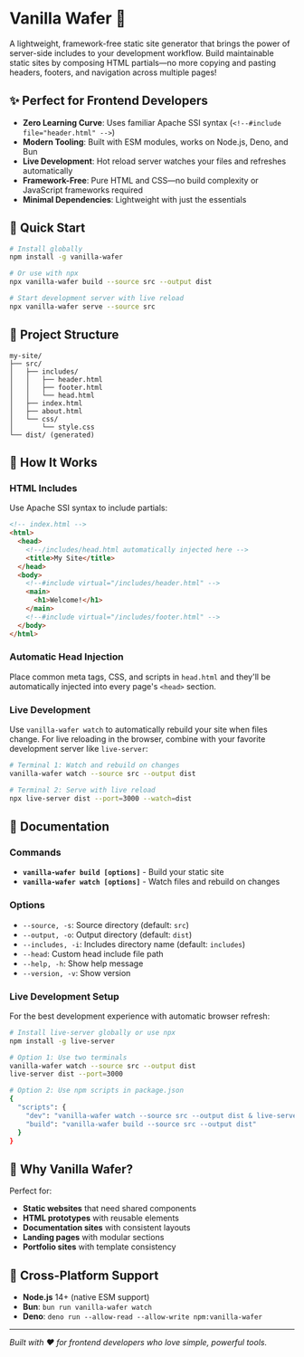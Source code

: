 # Vanilla Wafer 🍪

A lightweight, framework-free static site generator that brings the power of server-side includes to your development workflow. Build maintainable static sites by composing HTML partials—no more copying and pasting headers, footers, and navigation across multiple pages!

## ✨ Perfect for Frontend Developers

- **Zero Learning Curve**: Uses familiar Apache SSI syntax (`<!--#include file="header.html" -->`)
- **Modern Tooling**: Built with ESM modules, works on Node.js, Deno, and Bun
- **Live Development**: Hot reload server watches your files and refreshes automatically
- **Framework-Free**: Pure HTML and CSS—no build complexity or JavaScript frameworks required
- **Minimal Dependencies**: Lightweight with just the essentials

## 🚀 Quick Start

```bash
# Install globally
npm install -g vanilla-wafer

# Or use with npx
npx vanilla-wafer build --source src --output dist

# Start development server with live reload
npx vanilla-wafer serve --source src
```

## 📁 Project Structure

```
my-site/
├── src/
│   ├── includes/
│   │   ├── header.html
│   │   ├── footer.html
│   │   └── head.html
│   ├── index.html
│   ├── about.html
│   └── css/
│       └── style.css
└── dist/ (generated)
```

## 🔧 How It Works

### HTML Includes

Use Apache SSI syntax to include partials:

```html
<!-- index.html -->
<html>
  <head>
    <!--/includes/head.html automatically injected here -->
    <title>My Site</title>
  </head>
  <body>
    <!--#include virtual="/includes/header.html" -->
    <main>
      <h1>Welcome!</h1>
    </main>
    <!--#include virtual="/includes/footer.html" -->
  </body>
</html>
```

### Automatic Head Injection

Place common meta tags, CSS, and scripts in `head.html` and they'll be automatically injected into every page's `<head>` section.

### Live Development

Use `vanilla-wafer watch` to automatically rebuild your site when files change. For live reloading in the browser, combine with your favorite development server like `live-server`:

```bash
# Terminal 1: Watch and rebuild on changes
vanilla-wafer watch --source src --output dist

# Terminal 2: Serve with live reload
npx live-server dist --port=3000 --watch=dist
```

## 📖 Documentation

### Commands

- **`vanilla-wafer build [options]`** - Build your static site
- **`vanilla-wafer watch [options]`** - Watch files and rebuild on changes

### Options

- `--source, -s`: Source directory (default: `src`)
- `--output, -o`: Output directory (default: `dist`)
- `--includes, -i`: Includes directory name (default: `includes`)
- `--head`: Custom head include file path
- `--help, -h`: Show help message
- `--version, -v`: Show version

### Live Development Setup

For the best development experience with automatic browser refresh:

```bash
# Install live-server globally or use npx
npm install -g live-server

# Option 1: Use two terminals
vanilla-wafer watch --source src --output dist
live-server dist --port=3000

# Option 2: Use npm scripts in package.json
{
  "scripts": {
    "dev": "vanilla-wafer watch --source src --output dist & live-server dist --port=3000 --wait=500",
    "build": "vanilla-wafer build --source src --output dist"
  }
}
```

## 🌟 Why Vanilla Wafer?

Perfect for:

- **Static websites** that need shared components
- **HTML prototypes** with reusable elements
- **Documentation sites** with consistent layouts
- **Landing pages** with modular sections
- **Portfolio sites** with template consistency

## 🔗 Cross-Platform Support

- **Node.js** 14+ (native ESM support)
- **Bun**: `bun run vanilla-wafer watch`
- **Deno**: `deno run --allow-read --allow-write npm:vanilla-wafer`

---

_Built with ❤️ for frontend developers who love simple, powerful tools._
